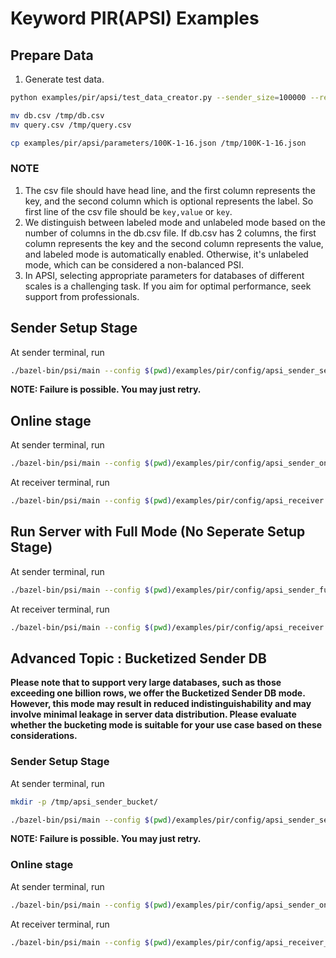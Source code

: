 # Keyword PIR(APSI) Examples

## Prepare Data

1. Generate test data.

```bash
python examples/pir/apsi/test_data_creator.py --sender_size=100000 --receiver_size=1 --intersection_size=1 --label_byte_count=16

mv db.csv /tmp/db.csv
mv query.csv /tmp/query.csv

cp examples/pir/apsi/parameters/100K-1-16.json /tmp/100K-1-16.json
```

### NOTE

1. The csv file should have head line, and the first column represents the key, and the second column which is optional represents the label.
So first line of the csv file should be `key,value` or `key`.
2. We distinguish between labeled mode and unlabeled mode based on the number of columns in the db.csv file. If db.csv has 2 columns,
the first column represents the key and the second column represents the value, and labeled mode is automatically enabled. Otherwise,
it's unlabeled mode, which can be considered a non-balanced PSI.
3. In APSI, selecting appropriate parameters for databases of different scales is a challenging task.
If you aim for optimal performance, seek support from professionals.

## Sender Setup Stage

At sender terminal, run

```bash
./bazel-bin/psi/main --config $(pwd)/examples/pir/config/apsi_sender_setup.json
```

**NOTE: Failure is possible. You may just retry.**

## Online stage

At sender terminal, run

```bash
./bazel-bin/psi/main --config $(pwd)/examples/pir/config/apsi_sender_online.json
```

At receiver terminal, run

```bash
./bazel-bin/psi/main --config $(pwd)/examples/pir/config/apsi_receiver.json
```

## Run Server with Full Mode (No Seperate Setup Stage)

At sender terminal, run

```bash
./bazel-bin/psi/main --config $(pwd)/examples/pir/config/apsi_sender_full.json
```

At receiver terminal, run

```bash
./bazel-bin/psi/main --config $(pwd)/examples/pir/config/apsi_receiver.json
```

## Advanced Topic : Bucketized Sender DB

**Please note that to support very large databases, such as those exceeding one billion rows, we offer the Bucketized Sender DB mode.
However, this mode may result in reduced indistinguishability and may involve minimal leakage in server data distribution.
Please evaluate whether the bucketing mode is suitable for your use case based on these considerations.**

### Sender Setup Stage

At sender terminal, run

```bash
mkdir -p /tmp/apsi_sender_bucket/

./bazel-bin/psi/main --config $(pwd)/examples/pir/config/apsi_sender_setup_bucket.json
```

**NOTE: Failure is possible. You may just retry.**

### Online stage

At sender terminal, run

```bash
./bazel-bin/psi/main --config $(pwd)/examples/pir/config/apsi_sender_online_bucket.json
```

At receiver terminal, run

```bash
./bazel-bin/psi/main --config $(pwd)/examples/pir/config/apsi_receiver_bucket.json
```
